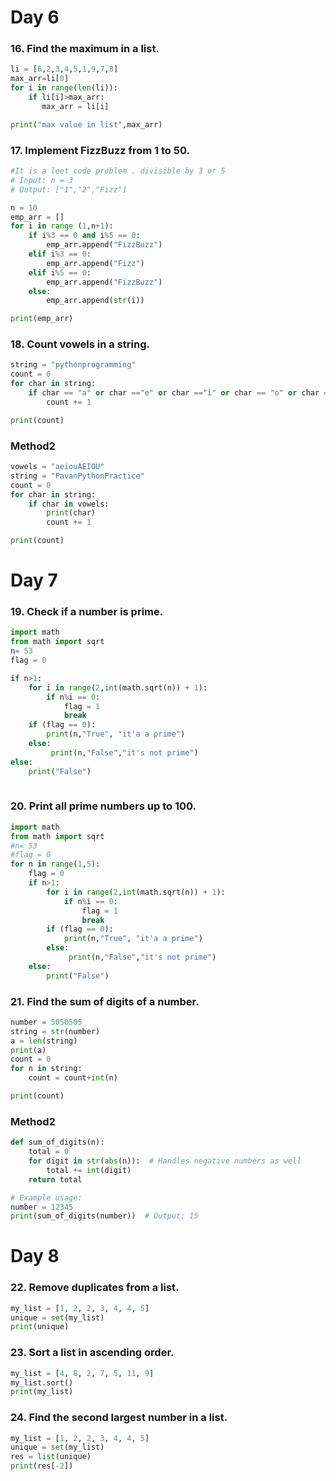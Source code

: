 
# Day 6
### 16. Find the maximum in a list.
```python
li = [6,2,3,4,5,1,9,7,8]
max_arr=li[0]
for i in range(len(li)):
    if li[i]>max_arr:
       max_arr = li[i]

print("max value in list",max_arr)
```
### 17. Implement FizzBuzz from 1 to 50.
```python
#It is a leet code problem . divisible by 3 or 5
# Input: n = 3
# Output: ["1","2","Fizz"]

n = 10
emp_arr = []
for i in range (1,n+1):
    if i%3 == 0 and i%5 == 0:
        emp_arr.append("FizzBuzz")
    elif i%3 == 0:
        emp_arr.append("Fizz")
    elif i%5 == 0:
        emp_arr.append("FizzBuzz")
    else:
        emp_arr.append(str(i))

print(emp_arr)
```

### 18. Count vowels in a string.
```python
string = "pythonprogramming"
count = 0
for char in string:
    if char == "a" or char =="e" or char =="i" or char == "o" or char == "u":
        count += 1

print(count)   
```
### Method2
```python
vowels = "aeiouAEIOU"
string = "PavanPythonPractice"
count = 0
for char in string:
    if char in vowels:
        print(char)
        count += 1

print(count)   
```

# Day 7
### 19. Check if a number is prime.
```python
import math
from math import sqrt
n= 53
flag = 0

if n>1:
    for i in range(2,int(math.sqrt(n)) + 1):
        if n%i == 0: 
            flag = 1
            break
    if (flag == 0):
        print(n,"True", "it'a a prime")
    else:
         print(n,"False","it's not prime")
else:
    print("False")
  
 ```       
### 20. Print all prime numbers up to 100.
``` python
import math
from math import sqrt
#n= 53
#flag = 0
for n in range(1,5):
    flag = 0
    if n>1:
        for i in range(2,int(math.sqrt(n)) + 1):
            if n%i == 0: 
                flag = 1
                break
        if (flag == 0):
            print(n,"True", "it'a a prime")
        else:
             print(n,"False","it's not prime")
    else:
        print("False")    
```
### 21. Find the sum of digits of a number.
```python
number = 5050505
string = str(number)
a = len(string)
print(a)
count = 0
for n in string:
    count = count+int(n)

print(count)    
```
### Method2
```python
def sum_of_digits(n):
    total = 0
    for digit in str(abs(n)):  # Handles negative numbers as well
        total += int(digit)
    return total

# Example usage:
number = 12345
print(sum_of_digits(number))  # Output: 15
```
# Day 8
### 22. Remove duplicates from a list.
```python
my_list = [1, 2, 2, 3, 4, 4, 5]
unique = set(my_list)
print(unique)
```
### 23. Sort a list in ascending order.
```python
my_list = [4, 8, 2, 7, 5, 11, 9]
my_list.sort()
print(my_list)
```

### 24. Find the second largest number in a list.
```python
my_list = [1, 2, 2, 3, 4, 4, 5]
unique = set(my_list)
res = list(unique)
print(res[-2])
```
